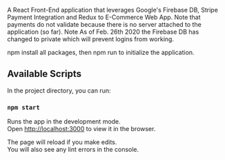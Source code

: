 A React Front-End application that leverages Google's Firebase DB, Stripe Payment Integration and Redux to E-Commerce Web App. Note that payments do not validate because there is no server attached to the application (so far). 
Note As of Feb. 26th 2020 the Firebase DB has changed to private which will prevent logins from working. 

npm install all packages, then npm run to initialize the application.

## Available Scripts

In the project directory, you can run:

### `npm start`

Runs the app in the development mode.<br />
Open [http://localhost:3000](http://localhost:3000) to view it in the browser.

The page will reload if you make edits.<br />
You will also see any lint errors in the console.

